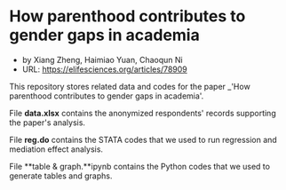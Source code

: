 # How parenthood contributes to gender gaps in academia
* by Xiang Zheng, Haimiao Yuan, Chaoqun Ni
* URL: https://elifesciences.org/articles/78909

This repository stores related data and codes for the paper _'How parenthood contributes to gender gaps in academia'.

File **data.xlsx** contains the anonymized respondents' records supporting the paper's analysis.

File **reg.do** contains the STATA codes that we used to run regression and mediation effect analysis.

File **table & graph.**ipynb contains the Python codes that we used to generate tables and graphs.

